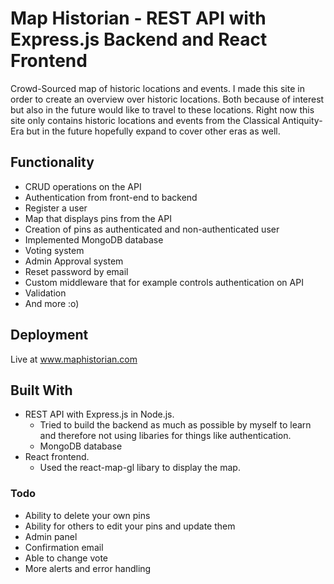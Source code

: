 # Map Historian - REST API with Express.js Backend and React Frontend

Crowd-Sourced map of historic locations and events.
I made this site in order to create an overview over historic locations. Both because of interest but also in the future would like to travel to these locations.
Right now this site only contains historic locations and events from the Classical Antiquity-Era but in the future hopefully expand to cover other eras as well.

## Functionality
- CRUD operations on the API
- Authentication from front-end to backend
- Register a user
- Map that displays pins from the API
- Creation of pins as authenticated and non-authenticated user
- Implemented MongoDB database
- Voting system
- Admin Approval system
- Reset password by email
- Custom middleware that for example controls authentication on API
- Validation
- And more :o)


## Deployment

Live at www.maphistorian.com

## Built With

- REST API with Express.js in Node.js.
  - Tried to build the backend as much as possible by myself to learn and therefore not using libaries for things like authentication.
  - MongoDB database
- React frontend.
  - Used the react-map-gl libary to display the map.

### Todo

- Ability to delete your own pins
- Ability for others to edit your pins and update them
- Admin panel
- Confirmation email
- Able to change vote
- More alerts and error handling
